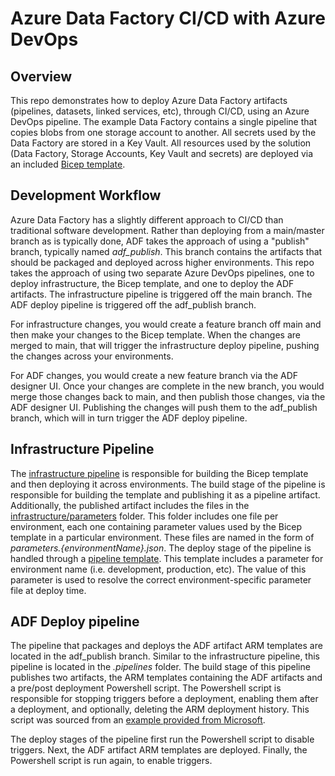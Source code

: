 # Azure Data Factory CI/CD with Azure DevOps

## Overview
This repo demonstrates how to deploy Azure Data Factory artifacts (pipelines, datasets, linked services, etc), through CI/CD, using an Azure DevOps pipeline.  The example Data Factory contains a single pipeline that copies blobs from one storage account to another.  All secrets used by the Data Factory are stored in a Key Vault.  All resources used by the solution (Data Factory, Storage Accounts, Key Vault and secrets) are deployed via an included [Bicep template](infrastructure/maintemplate.bicep).

## Development Workflow
Azure Data Factory has a slightly different approach to CI/CD than traditional software development.  Rather than deploying from a main/master branch as is typically done, ADF takes the approach of using a "publish" branch, typically named *adf_publish*.  This branch contains the artifacts that should be packaged and deployed across higher environments.  This repo takes the approach of using two separate Azure DevOps pipelines, one to deploy infrastructure, the Bicep template, and one to deploy the ADF artifacts.  The infrastructure pipeline is triggered off the main branch.  The ADF deploy pipeline is triggered off the adf_publish branch.

For infrastructure changes, you would create a feature branch off main and then make your changes to the Bicep template.  When the changes are merged to main, that will trigger the infrastructure deploy pipeline, pushing the changes across your environments.

For ADF changes, you would create a new feature branch via the ADF designer UI.  Once your changes are complete in the new branch, you would merge those changes back to main, and then publish those changes, via the ADF designer UI.  Publishing the changes will push them to the adf_publish branch, which will in turn trigger the ADF deploy pipeline.

## Infrastructure Pipeline
The [infrastructure pipeline](.pipelines/adf-infrastructure-deploy.yaml) is responsible for building the Bicep template and then deploying it across environments.  The build stage of the pipeline is responsible for building the template and publishing it as a pipeline artifact.  Additionally, the published artifact includes the files in the [infrastructure/parameters](infrastructure/parameters) folder.  This folder includes one file per environment, each one containing parameter values used by the Bicep template in a particular environment.  These files are named in the form of *parameters.{environmentName}.json*.  The deploy stage of the pipeline is handled through a [pipeline template](.pipelines/templates/deploy-infrastructure.yaml).  This template includes a parameter for environment name (i.e. development, production, etc).  The value of this parameter is used to resolve the correct environment-specific parameter file at deploy time.

## ADF Deploy pipeline  
The pipeline that packages and deploys the ADF artifact ARM templates are located in the adf_publish branch.  Similar to the infrastructure pipeline, this pipeline is located in the *.pipelines* folder.  The build stage of this pipeline publishes two artifacts, the ARM templates containing the ADF artifacts and a pre/post deployment Powershell script.  The Powershell script is responsible for stopping triggers before a deployment, enabling them after a deployment, and optionally, deleting the ARM deployment history.  This script was sourced from an [example provided from Microsoft](https://docs.microsoft.com/en-us/azure/data-factory/continuous-integration-delivery-sample-script).  

The deploy stages of the pipeline first run the Powershell script to disable triggers.  Next, the ADF artifact ARM templates are deployed.  Finally, the Powershell script is run again, to enable triggers.